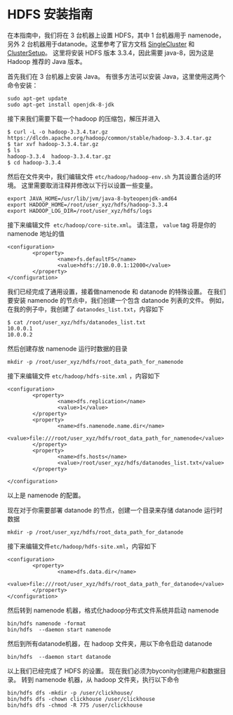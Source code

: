 
# HDFS 安装指南
在本指南中，我们将在 3 台机器上设置 HDFS，其中 1 台机器用于 namenode，另外 2 台机器用于datanode。这里参考了官方文档 [SingleCluster](https://hadoop.apache.org/docs/stable/hadoop-project-dist/hadoop-common/SingleCluster.html) 和 [ClusterSetup](https://hadoop.apache.org/docs/stable/hadoop-project-dist/hadoop-common/ClusterSetup.html)。 这里将安装 HDFS 版本 3.3.4，因此需要 java-8，因为这是 Hadoop 推荐的 Java 版本。

首先我们在 3 台机器上安装 Java。 有很多方法可以安装 Java，这里使用这两个命令安装：

```
sudo apt-get update
sudo apt-get install openjdk-8-jdk
```

接下来我们需要下载一个hadoop 的压缩包，解压并进入

```
$ curl -L -o hadoop-3.3.4.tar.gz https://dlcdn.apache.org/hadoop/common/stable/hadoop-3.3.4.tar.gz
$ tar xvf hadoop-3.3.4.tar.gz
$ ls
hadoop-3.3.4  hadoop-3.3.4.tar.gz
$ cd hadoop-3.3.4
```

然后在文件夹中，我们编辑文件 `etc/hadoop/hadoop-env.sh` 为其设置合适的环境。 这里需要取消注释并修改以下行以设置一些变量。

```
export JAVA_HOME=/usr/lib/jvm/java-8-byteopenjdk-amd64
export HADOOP_HOME=/root/user_xyz/hdfs/hadoop-3.3.4
export HADOOP_LOG_DIR=/root/user_xyz/hdfs/logs
```

接下来编辑文件` etc/hadoop/core-site.xml`。 请注意， `value` tag 将是你的 namenode 地址的值

```
<configuration>
        <property>
                <name>fs.defaultFS</name>
                <value>hdfs://10.0.0.1:12000</value>
        </property>
</configuration>
```

我们已经完成了通用设置，接着做namenode 和 datanode 的特殊设置。 在我们要安装 namenode 的节点中，我们创建一个包含 datanode 列表的文件。 例如，在我的例子中，我创建了 
`datanodes_list.txt`，内容如下

```
$ cat /root/user_xyz/hdfs/datanodes_list.txt
10.0.0.1
10.0.0.2
```

然后创建存放 namenode 运行时数据的目录

```
mkdir -p /root/user_xyz/hdfs/root_data_path_for_namenode
```

接下来编辑文件 `etc/hadoop/hdfs-site.xml` ，内容如下

```
<configuration>
        <property>
                <name>dfs.replication</name>
                <value>1</value>
        </property>
        <property>
                <name>dfs.namenode.name.dir</name>
                <value>file:///root/user_xyz/hdfs/root_data_path_for_namenode</value>
        </property>
        <property>
                <name>dfs.hosts</name>
                <value>/root/user_xyz/hdfs/datanodes_list.txt</value>
        </property>

</configuration>
```

以上是 namenode 的配置。 

现在对于你需要部署 datanode 的节点，创建一个目录来存储 datanode 运行时数据

```
mkdir -p /root/user_xyz/hdfs/root_data_path_for_datanode
```

接下来编辑文件`etc/hadoop/hdfs-site.xml`，内容如下

```
<configuration>
        <property>
                <name>dfs.data.dir</name>
                <value>file:///root/user_xyz/hdfs/root_data_path_for_datanode</value>
        </property>
</configuration>
```

然后转到 namenode 机器，格式化hadoop分布式文件系统并启动 namenode

```
bin/hdfs namenode -format
bin/hdfs  --daemon start namenode
```

然后到所有datanode机器，在 hadoop 文件夹，用以下命令启动 datanode

```
bin/hdfs  --daemon start datanode
```

以上我们已经完成了 HDFS 的设置。 现在我们必须为byconity创建用户和数据目录。 转到 namenode 机器，从 hadoop 文件夹，执行以下命令

```
bin/hdfs dfs -mkdir -p /user/clickhouse/
bin/hdfs dfs -chown clickhouse /user/clickhouse
bin/hdfs dfs -chmod -R 775 /user/clickhouse
```
